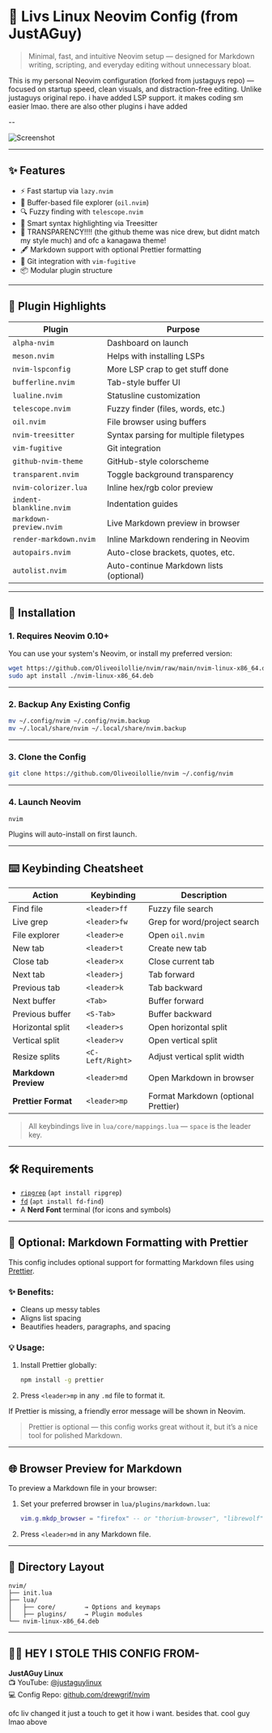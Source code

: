 # 🧠 Livs Linux Neovim Config (from JustAGuy)

> Minimal, fast, and intuitive Neovim setup — designed for Markdown writing, scripting, and everyday editing without unnecessary bloat.

This is my personal Neovim configuration (forked from justaguys repo) — focused on startup speed, clean visuals, and distraction-free editing.
Unlike justaguys original repo. i have added LSP support. it makes coding sm easier lmao. there are also other plugins i have added


--

![Screenshot](https://media.discordapp.net/attachments/1211912655401656343/1358157524716748850/UCrUbMy.png?ex=67f2d243&is=67f180c3&hm=a3428987766425ff11445bbba8cbb8cd86e5dd0909cc8bad18ce865b05166d5c&=&format=webp&quality=lossless&width=1364&height=766)

---

## ✨ Features

- ⚡ Fast startup via `lazy.nvim`
- 📁 Buffer-based file explorer (`oil.nvim`)
- 🔍 Fuzzy finding with `telescope.nvim`
- 🧠 Smart syntax highlighting via Treesitter
- 🎨 TRANSPARENCY!!!! (the github theme was nice drew, but didnt match my style much) and ofc a kanagawa theme!
- 🖋️ Markdown support with optional Prettier formatting
- 🔐 Git integration with `vim-fugitive`
- 📦 Modular plugin structure

---

## 🧩 Plugin Highlights

| Plugin                   | Purpose                                 |
|--------------------------|-----------------------------------------|
| `alpha-nvim`             | Dashboard on launch                     |
| `meson.nvim`             | Helps with installing LSPs              |
| `nvim-lspconfig`         | More LSP crap to get stuff done         |
| `bufferline.nvim`        | Tab-style buffer UI                     |
| `lualine.nvim`           | Statusline customization                |
| `telescope.nvim`         | Fuzzy finder (files, words, etc.)       |
| `oil.nvim`               | File browser using buffers              |
| `nvim-treesitter`        | Syntax parsing for multiple filetypes   |
| `vim-fugitive`           | Git integration                         |
| `github-nvim-theme`      | GitHub-style colorscheme                |
| `transparent.nvim`       | Toggle background transparency          |
| `nvim-colorizer.lua`     | Inline hex/rgb color preview            |
| `indent-blankline.nvim`  | Indentation guides                      |
| `markdown-preview.nvim`  | Live Markdown preview in browser        |
| `render-markdown.nvim`   | Inline Markdown rendering in Neovim     |
| `autopairs.nvim`         | Auto-close brackets, quotes, etc.       |
| `autolist.nvim`          | Auto-continue Markdown lists (optional) |



---

## 🚀 Installation

### 1. Requires Neovim 0.10+

You can use your system's Neovim, or install my preferred version:

```bash
wget https://github.com/Oliveoilollie/nvim/raw/main/nvim-linux-x86_64.deb
sudo apt install ./nvim-linux-x86_64.deb
```

---

### 2. Backup Any Existing Config

```bash
mv ~/.config/nvim ~/.config/nvim.backup
mv ~/.local/share/nvim ~/.local/share/nvim.backup
```

---

### 3. Clone the Config

```bash
git clone https://github.com/Oliveoilollie/nvim ~/.config/nvim
```

---

### 4. Launch Neovim

```bash
nvim
```

Plugins will auto-install on first launch.

---

## ⌨️ Keybinding Cheatsheet

| Action               | Keybinding         | Description                          |
|----------------------|--------------------|--------------------------------------|
| Find file            | `<leader>ff`       | Fuzzy file search                    |
| Live grep            | `<leader>fw`       | Grep for word/project search         |
| File explorer        | `<leader>e`        | Open `oil.nvim`                      |
| New tab              | `<leader>t`        | Create new tab                       |
| Close tab            | `<leader>x`        | Close current tab                    |
| Next tab             | `<leader>j`        | Tab forward                          |
| Previous tab         | `<leader>k`        | Tab backward                         |
| Next buffer          | `<Tab>`            | Buffer forward                       |
| Previous buffer      | `<S-Tab>`          | Buffer backward                      |
| Horizontal split     | `<leader>s`        | Open horizontal split                |
| Vertical split       | `<leader>v`        | Open vertical split                  |
| Resize splits        | `<C-Left/Right>`   | Adjust vertical split width          |
| **Markdown Preview** | `<leader>md`       | Open Markdown in browser             |
| **Prettier Format**  | `<leader>mp`       | Format Markdown (optional Prettier)  |

> All keybindings live in `lua/core/mappings.lua` — `space` is the leader key.

---

## 🛠 Requirements

- [`ripgrep`](https://github.com/BurntSushi/ripgrep) (`apt install ripgrep`)
- [`fd`](https://github.com/sharkdp/fd) (`apt install fd-find`)
- A **Nerd Font** terminal (for icons and symbols)

---

## 📝 Optional: Markdown Formatting with Prettier

This config includes optional support for formatting Markdown files using [Prettier](https://prettier.io).

### ✨ Benefits:
- Cleans up messy tables
- Aligns list spacing
- Beautifies headers, paragraphs, and spacing

### 💡 Usage:
1. Install Prettier globally:

   ```bash
   npm install -g prettier
   ```

2. Press `<leader>mp` in any `.md` file to format it.

If Prettier is missing, a friendly error message will be shown in Neovim.

> Prettier is optional — this config works great without it, but it’s a nice tool for polished Markdown.

---

## 🌐 Browser Preview for Markdown

To preview a Markdown file in your browser:

1. Set your preferred browser in `lua/plugins/markdown.lua`:

   ```lua
   vim.g.mkdp_browser = "firefox" -- or "thorium-browser", "librewolf", etc.
   ```

2. Press `<leader>md` in any Markdown file.

---

## 📁 Directory Layout

```text
nvim/
├── init.lua
├── lua/
│   ├── core/        → Options and keymaps
│   ├── plugins/     → Plugin modules
└── nvim-linux-x86_64.deb
```

---

## 🙋‍♂️  HEY I STOLE THIS CONFIG FROM-

**JustAGuy Linux**  
📺 YouTube: [@justaguylinux](https://youtube.com/@justaguylinux)  
💻 Config Repo: [github.com/drewgrif/nvim](https://github.com/drewgrif/nvim)

ofc liv changed it just a touch to get it how i want. besides that. cool guy lmao above
